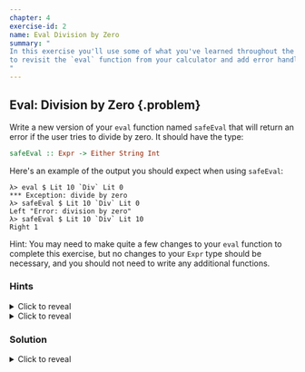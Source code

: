 ```yaml
---
chapter: 4
exercise-id: 2
name: Eval Division by Zero
summary: "
In this exercise you'll use some of what you've learned throughout the chapter
to revisit the `eval` function from your calculator and add error handling.
"
---
```


## Eval: Division by Zero {.problem}

Write a new version of your `eval` function named `safeEval` that will return an
error if the user tries to divide by zero. It should have the type:

```haskell
safeEval :: Expr -> Either String Int
```

Here's an example of the output you should expect when using `safeEval`:

```
λ> eval $ Lit 10 `Div` Lit 0
*** Exception: divide by zero
λ> safeEval $ Lit 10 `Div` Lit 0
Left "Error: division by zero"
λ> safeEval $ Lit 10 `Div` Lit 10
Right 1
```

Hint: You may need to make quite a few changes to your `eval` function to
complete this exercise, but no changes to your `Expr` type should be necessary,
and you should not need to write any additional functions.


### Hints

<div class="hints">

<details>
<summary>Click to reveal</summary>

<div class="details-body-outer">
<div class="details-body">
Even though `Div` is the only operation that might fail, you'll need to return
an `Either` value for any operation.
</div>
</div>
</details>

<details>
<summary>Click to reveal</summary>

<div class="details-body-outer">
<div class="details-body">
Remember that if you make a recursive call to `safeEval` you'll need to deal
with the fact that it will return an `Either` instead of an evaluated `Int`.
</div>
</div>
</details>
</div>

### Solution

<div class="solution">

<details>
<summary>Click to reveal</summary>

<div class="details-body-outer">
<div class="details-body">
Supporting safe division can be done with a relatively minor refactor of our
existing `eval` code. Let's start by copying our `eval` function and renaming
it, then we can incrementally refactor it to support the behavior we want.

```haskell
safeEval :: Expr -> Int
safeEval expr =
  case expr of
    Lit num -> num
    Add arg1 arg2 -> eval' (+) arg1 arg2
    Sub arg1 arg2 -> eval' (-) arg1 arg2
    Mul arg1 arg2 -> eval' (*) arg1 arg2
    Div arg1 arg2 -> eval' div arg1 arg2
    where
      eval' :: (Int -> Int -> Int) -> Expr -> Expr -> Int
      eval' operator arg1 arg2 =
        operator (safeEval arg1) (safeEval arg2)

```

We now have a `safeEval` function, but it's not all that safe. Let's let the
types help us refactor this code into something that works the way we'd
like. We'll start by changing the type of `safeEval` to return `Either String
Int`:

```haskell
safeEval :: Expr -> Either String Int
```

If we compile the program with just this change you'll see that we're getting
errors now. That makes sense, we've changed the stated type of the function, but
we haven't actually changed any of the values that we're turning. Let's see what
happens if sprinkle a little optimism on our solution and update each of our
case branches to return a `Right` value:

```haskell
safeEval :: Expr -> Either String Int
safeEval expr =
  case expr of
    Lit num -> Right num
    Add arg1 arg2 -> Right $ eval' (+) arg1 arg2
    Sub arg1 arg2 -> Right $ eval' (-) arg1 arg2
    Mul arg1 arg2 -> Right $ eval' (*) arg1 arg2
    Div arg1 arg2 -> Right $ eval' div arg1 arg2
    where
      eval' :: (Int -> Int -> Int) -> Expr -> Expr -> Int
      eval' operator arg1 arg2 =
        operator (safeEval arg1) (safeEval arg2)
```

We're getting closer, but we've still got a compile error. `eval'` is making a
recursive call to `safeEval` for each of our two arguments, but it's still
expecting to get back `Int` instead of the `Either String Int` that we're
returning now. Let's update this function so that we properly handle errors in
the sub-expressions:

```haskell
safeEval :: Expr -> Either String Int
safeEval expr =
  case expr of
    Lit num   -> Right num
    Add arg1 arg2 -> Right $ eval' (+) arg1 arg2
    Sub arg1 arg2 -> Right $ eval' (-) arg1 arg2
    Mul arg1 arg2 -> Right $ eval' (*) arg1 arg2
    Div arg1 arg2 -> Right $ eval' div arg1 arg2
    where
      eval' :: (Int -> Int -> Int) -> Expr -> Expr -> Either String Int
      eval' operator arg1 arg2 =
        case safeEval arg1 of
          Left err -> Left err
          Right a ->
            case safeEval arg2 of
              Left err -> Left err
              Right b -> Right $ operator a b
```

As you can see in ths example, we've had to updated `eval'` to return an `Either
String Int` just like `safeEval`. Since we don't have a sensible default value
to use when we one of the expressions fails, the only option is to return the
error. Unfortunately, now we've got a problem with our original set of
changes. Let's make another refactor to remove the `Right` constructor wrapping
our calls to `safeEval` since we're going to be returning an `Either` value
directly now:

```haskell
safeEval :: Expr -> Either String Int
safeEval expr =
  case expr of
    Lit num   -> Right num
    Add arg1 arg2 -> eval' (+) arg1 arg2
    Sub arg1 arg2 -> eval' (-) arg1 arg2
    Mul arg1 arg2 -> eval' (*) arg1 arg2
    Div arg1 arg2 -> eval' div arg1 arg2
    where
      eval' :: (Int -> Int -> Int) -> Expr -> Expr -> Either String Int
      eval' operator arg1 arg2 =
        case safeEval arg1 of
          Left err -> Left err
          Right a ->
            case safeEval arg2 of
              Left err -> Left err
              Right b -> Right $ operator a b

```

With this set of changes, we finally have a compiling version of our
function. Unfortunately, it's still not actually doing any error handling:

```haskell
λ safeEval $ Lit 10 `Div` Lit 0
Right *** Exception: divide by zero
```
It looks like we're not quite done refactoring afterall. In this version of our
code, we're passing an operator to `eval'`, but the actual operator still can't
deal with failure. If we want to safely handle division by zero, we'll need to
update `eval'` so that the operator it accepts returns an `Either String
Int`. We'll also need to update _all_ of the operators we pass in. In most
cases, we'll be able to always return a `Right` value, but for division we'll
need to check the denominator. Let's take a look at the final version:

```haskell
safeEval :: Expr -> Either String Int
safeEval expr =
  case expr of
    Lit num   -> Right num
    Add arg1 arg2 -> eval' (opHelper (+)) arg1 arg2
    Sub arg1 arg2 -> eval' (opHelper (-)) arg1 arg2
    Mul arg1 arg2 -> eval' (opHelper (*)) arg1 arg2
    Div arg1 arg2 -> eval' safeDiv arg1 arg2
    where
      safeDiv :: Int -> Int -> Either String Int
      safeDiv a b
        | b == 0 = Left "Error: division by zero"
        | otherwise = Right $ a `div` b

      opHelper ::
        (Int -> Int -> Int) ->
        Int ->
        Int ->
        Either String Int
      opHelper op a b = Right $ a `op` b

      eval' ::
        (Int -> Int -> Either String Int) ->
        Expr ->
        Expr ->
        Either String Int
      eval' operator arg1 arg2 =
        case safeEval arg1 of
          Left err -> Left err
          Right a ->
            case safeEval arg2 of
              Left err -> Left err
              Right b -> operator a b

```

In this final version, we've added two new functions. `opHelper` let's us wrap
the operations like multiplication and addition that won't fail, and `safeDiv`
which safely returns a `Left` value when the denominator is zero. Finally, we're
dropped the explicit `Right` constructor in `eval'` since `operator` will now
return an `Either` value. Let's take a look to see this in action:

```haskell
λ safeEval $ (Lit 1 `Div` Lit 0) `Add` (Lit 1 `Mul` Lit 2)
Left "Error: division by zero"

λ safeEval $ (Lit 1 `Div` Lit 1) `Add` (Lit 1 `Mul` Lit 2)
Right 3
```

</div>
</div>
</details>
</div>
